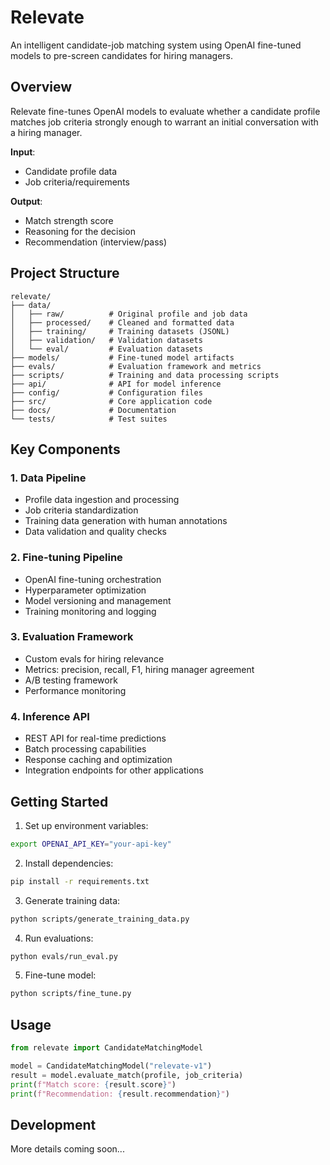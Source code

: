# Relevate

An intelligent candidate-job matching system using OpenAI fine-tuned models to pre-screen candidates for hiring managers.

## Overview

Relevate fine-tunes OpenAI models to evaluate whether a candidate profile matches job criteria strongly enough to warrant an initial conversation with a hiring manager.

**Input**: 
- Candidate profile data
- Job criteria/requirements

**Output**: 
- Match strength score
- Reasoning for the decision
- Recommendation (interview/pass)

## Project Structure

```
relevate/
├── data/
│   ├── raw/          # Original profile and job data
│   ├── processed/    # Cleaned and formatted data
│   ├── training/     # Training datasets (JSONL)
│   ├── validation/   # Validation datasets
│   └── eval/         # Evaluation datasets
├── models/           # Fine-tuned model artifacts
├── evals/            # Evaluation framework and metrics
├── scripts/          # Training and data processing scripts
├── api/              # API for model inference
├── config/           # Configuration files
├── src/              # Core application code
├── docs/             # Documentation
└── tests/            # Test suites
```

## Key Components

### 1. Data Pipeline
- Profile data ingestion and processing
- Job criteria standardization
- Training data generation with human annotations
- Data validation and quality checks

### 2. Fine-tuning Pipeline
- OpenAI fine-tuning orchestration
- Hyperparameter optimization
- Model versioning and management
- Training monitoring and logging

### 3. Evaluation Framework
- Custom evals for hiring relevance
- Metrics: precision, recall, F1, hiring manager agreement
- A/B testing framework
- Performance monitoring

### 4. Inference API
- REST API for real-time predictions
- Batch processing capabilities
- Response caching and optimization
- Integration endpoints for other applications

## Getting Started

1. Set up environment variables:
```bash
export OPENAI_API_KEY="your-api-key"
```

2. Install dependencies:
```bash
pip install -r requirements.txt
```

3. Generate training data:
```bash
python scripts/generate_training_data.py
```

4. Run evaluations:
```bash
python evals/run_eval.py
```

5. Fine-tune model:
```bash
python scripts/fine_tune.py
```

## Usage

```python
from relevate import CandidateMatchingModel

model = CandidateMatchingModel("relevate-v1")
result = model.evaluate_match(profile, job_criteria)
print(f"Match score: {result.score}")
print(f"Recommendation: {result.recommendation}")
```

## Development

More details coming soon...
